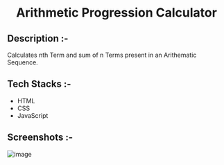 # <p align="center">Arithmetic Progression Calculator</p>

## Description :-

Calculates nth Term and sum of n Terms present in an Arithematic Sequence.

## Tech Stacks :-

- HTML
- CSS
- JavaScript

## Screenshots :-

![image](https://github.com/Rakesh9100/CalcDiverse/assets/73993775/49ea9259-ad15-45b2-9e30-1a05184ae28b)
